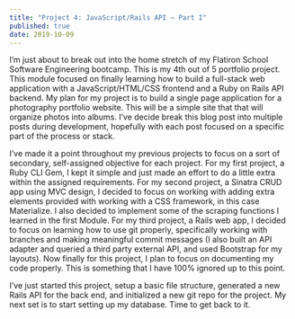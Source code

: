 ```yaml
---
title: "Project 4: JavaScript/Rails API – Part I"
published: true
date: 2019-10-09
---
```

I’m just about to break out into the home stretch of my Flatiron School Software Engineering bootcamp. This is my 4th out of 5 portfolio project. This module focused on finally learning how to build a full-stack web application with a JavaScript/HTML/CSS frontend and a Ruby on Rails API backend. My plan for my project is to build a single page application for a photography portfolio website. This will be a simple site that that will organize photos into albums. I’ve decide break this blog post into multiple posts during development, hopefully with each post focused on a specific part of the process or stack.

I’ve made it a point throughout my previous projects to focus on a sort of secondary, self-assigned objective for each project. For my first project, a Ruby CLI Gem, I kept it simple and just made an effort to do a little extra within the assigned requirements. For my second project, a Sinatra CRUD app using MVC design, I decided to focus on working with adding extra elements provided with working with a CSS framework, in this case Materialize. I also decided to implement some of the scraping functions I learned in the first Module. For my third project, a Rails web app, I decided to focus on learning how to use git properly, specifically working with branches and making meaningful commit messages (I also built an API adapter and queried a third party external API, and used Bootstrap for my layouts). Now finally for this project, I plan to focus on documenting my code properly. This is something that I have 100% ignored up to this point.

I’ve just started this project, setup a basic file structure, generated a new Rails API for the back end, and initialized a new git repo for the project. My next set is to start setting up my database. Time to get back to it.